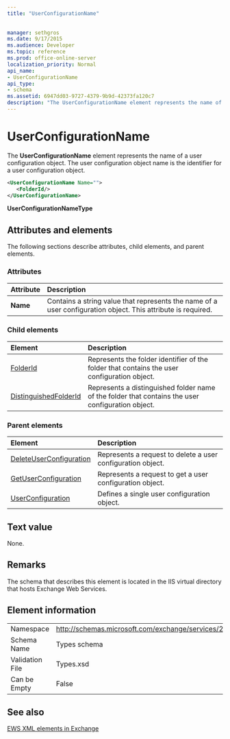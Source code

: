 ```yaml
---
title: "UserConfigurationName"
 
 
manager: sethgros
ms.date: 9/17/2015
ms.audience: Developer
ms.topic: reference
ms.prod: office-online-server
localization_priority: Normal
api_name:
- UserConfigurationName
api_type:
- schema
ms.assetid: 6947dd03-9727-4379-9b9d-42373fa120c7
description: "The UserConfigurationName element represents the name of a user configuration object. The user configuration object name is the identifier for a user configuration object."
---
```


# UserConfigurationName

The **UserConfigurationName** element represents the name of a user configuration object. The user configuration object name is the identifier for a user configuration object. 
  
```XML
<UserConfigurationName Name="">
   <FolderId/>
</UserConfigurationName>
```

 **UserConfigurationNameType**
## Attributes and elements

The following sections describe attributes, child elements, and parent elements.
  
### Attributes

|**Attribute**|**Description**|
|:-----|:-----|
|**Name** <br/> |Contains a string value that represents the name of a user configuration object. This attribute is required.  <br/> |
   
### Child elements

|**Element**|**Description**|
|:-----|:-----|
|[FolderId](folderid.md) <br/> |Represents the folder identifier of the folder that contains the user configuration object.  <br/> |
|[DistinguishedFolderId](distinguishedfolderid.md) <br/> |Represents a distinguished folder name of the folder that contains the user configuration object.  <br/> |
   
### Parent elements

|**Element**|**Description**|
|:-----|:-----|
|[DeleteUserConfiguration](deleteuserconfiguration.md) <br/> |Represents a request to delete a user configuration object.  <br/> |
|[GetUserConfiguration](getuserconfiguration.md) <br/> |Represents a request to get a user configuration object.  <br/> |
|[UserConfiguration](userconfiguration.md) <br/> |Defines a single user configuration object.  <br/> |
   
## Text value

None.
  
## Remarks

The schema that describes this element is located in the IIS virtual directory that hosts Exchange Web Services.
  
## Element information

|||
|:-----|:-----|
|Namespace  <br/> |http://schemas.microsoft.com/exchange/services/2006/types  <br/> |
|Schema Name  <br/> |Types schema  <br/> |
|Validation File  <br/> |Types.xsd  <br/> |
|Can be Empty  <br/> |False  <br/> |
   
## See also



[EWS XML elements in Exchange](ews-xml-elements-in-exchange.md)

